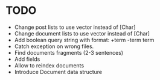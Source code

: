 # TODO
* Change post lists to use vector instead of [Char]
* Change document lists to use vector instead of [Char]
* Add boolean query string with format: +term -term term
* Catch exception on wrong files.
* Find documents fragments (2-3 sentences)
* Add fields
* Allow to reindex documents
* Introduce Document data structure

